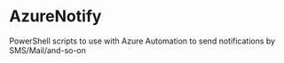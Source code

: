 # AzureNotify
PowerShell scripts to use with Azure Automation to send notifications by SMS/Mail/and-so-on
